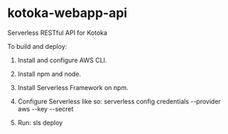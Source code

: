 # kotoka-webapp-api
Serverless RESTful API for Kotoka

To build and deploy:

1) Install and configure AWS CLI.

2) Install npm and node.

3) Install Serverless Framework on npm.

4) Configure Serverless like so: serverless config credentials --provider aws --key <key> --secret <secret key>

5) Run: sls deploy


